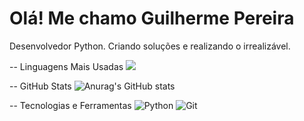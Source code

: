 # Olá!  Me chamo Guilherme Pereira 
 Desenvolvedor Python.
 Criando soluções e realizando o irrealizável. 
   
 
--  Linguagens Mais Usadas
![](https://github-readme-stats.vercel.app/api/top-langs/?username=guilherme-fsp&theme=radical)

--  GitHub Stats
![Anurag's GitHub stats](https://github-readme-stats.vercel.app/api?username=guilherme-fsp&show_icons=true&theme=radical)

--  Tecnologias e Ferramentas
![Python](https://img.shields.io/badge/Python-3776AB?style=for-the-badge&logo=python&logoColor=white) ![Git](https://img.shields.io/badge/Git-F05032?style=for-the-badge&logo=git&logoColor=white)

